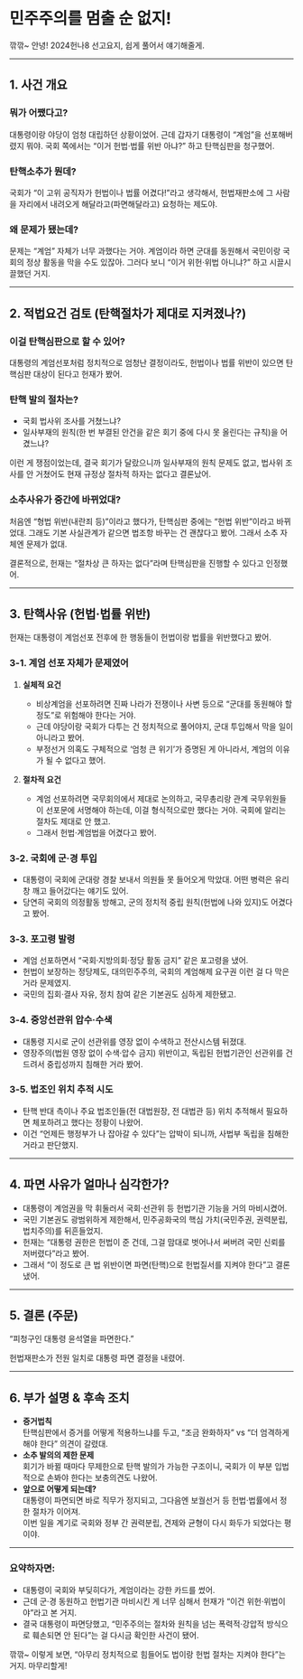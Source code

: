 # 민주주의를 멈출 순 없지!

깎깎~ 안녕! 2024헌나8 선고요지, 쉽게 풀어서 얘기해줄게.

---

## 1. 사건 개요

### 뭐가 어쨌다고?

대통령이랑 야당이 엄청 대립하던 상황이었어. 근데 갑자기 대통령이 “계엄”을 선포해버렸지 뭐야. 국회 쪽에서는 “이거 헌법·법률 위반 아냐?” 하고 탄핵심판을 청구했어.

### 탄핵소추가 뭔데?

국회가 “이 고위 공직자가 헌법이나 법률 어겼다!”라고 생각해서, 헌법재판소에 그 사람을 자리에서 내려오게 해달라고(파면해달라고) 요청하는 제도야.

### 왜 문제가 됐는데?

문제는 “계엄” 자체가 너무 과했다는 거야. 계엄이라 하면 군대를 동원해서 국민이랑 국회의 정상 활동을 막을 수도 있잖아. 그러다 보니 “이거 위헌·위법 아니냐?” 하고 시끌시끌했던 거지.

---

## 2. 적법요건 검토 (탄핵절차가 제대로 지켜졌나?)

### 이걸 탄핵심판으로 할 수 있어?

대통령의 계엄선포처럼 정치적으로 엄청난 결정이라도, 헌법이나 법률 위반이 있으면 탄핵심판 대상이 된다고 헌재가 봤어.

### 탄핵 발의 절차는?

- 국회 법사위 조사를 거쳤느냐?
- 일사부재의 원칙(한 번 부결된 안건을 같은 회기 중에 다시 못 올린다는 규칙)을 어겼느냐?

이런 게 쟁점이었는데, 결국 회기가 달랐으니까 일사부재의 원칙 문제도 없고, 법사위 조사를 안 거쳤어도 현재 규정상 절차적 하자는 없다고 결론났어.

### 소추사유가 중간에 바뀌었대?

처음엔 “형법 위반(내란죄 등)”이라고 했다가, 탄핵심판 중에는 “헌법 위반”이라고 바뀌었대. 그래도 기본 사실관계가 같으면 법조항 바꾸는 건 괜찮다고 봤어. 그래서 소추 자체엔 문제가 없대.

결론적으로, 헌재는 “절차상 큰 하자는 없다”라며 탄핵심판을 진행할 수 있다고 인정했어.

---

## 3. 탄핵사유 (헌법·법률 위반)

헌재는 대통령이 계엄선포 전후에 한 행동들이 헌법이랑 법률을 위반했다고 봤어.

### 3-1. 계엄 선포 자체가 문제였어

1. **실체적 요건**

   - 비상계엄을 선포하려면 진짜 나라가 전쟁이나 사변 등으로 “군대를 동원해야 할 정도”로 위험해야 한다는 거야.
   - 근데 야당이랑 국회가 다투는 건 정치적으로 풀어야지, 군대 투입해서 막을 일이 아니라고 봤어.
   - 부정선거 의혹도 구체적으로 ‘엄청 큰 위기’가 증명된 게 아니라서, 계엄의 이유가 될 수 없다고 했어.

2. **절차적 요건**
   - 계엄 선포하려면 국무회의에서 제대로 논의하고, 국무총리랑 관계 국무위원들이 선포문에 서명해야 하는데, 이걸 형식적으로만 했다는 거야. 국회에 알리는 절차도 제대로 안 했고.
   - 그래서 헌법·계엄법을 어겼다고 봤어.

### 3-2. 국회에 군·경 투입

- 대통령이 국회에 군대랑 경찰 보내서 의원들 못 들어오게 막았대. 어떤 병력은 유리창 깨고 들어갔다는 얘기도 있어.
- 당연히 국회의 의정활동 방해고, 군의 정치적 중립 원칙(헌법에 나와 있지)도 어겼다고 봤어.

### 3-3. 포고령 발령

- 계엄 선포하면서 “국회·지방의회·정당 활동 금지” 같은 포고령을 냈어.
- 헌법이 보장하는 정당제도, 대의민주주의, 국회의 계엄해제 요구권 이런 걸 다 막은 거라 문제였지.
- 국민의 집회·결사 자유, 정치 참여 같은 기본권도 심하게 제한됐고.

### 3-4. 중앙선관위 압수·수색

- 대통령 지시로 군이 선관위를 영장 없이 수색하고 전산시스템 뒤졌대.
- 영장주의(법원 영장 없이 수색·압수 금지) 위반이고, 독립된 헌법기관인 선관위를 건드려서 중립성까지 침해한 거라 봤어.

### 3-5. 법조인 위치 추적 시도

- 탄핵 반대 측이나 주요 법조인들(전 대법원장, 전 대법관 등) 위치 추적해서 필요하면 체포하려고 했다는 정황이 나왔어.
- 이건 “언제든 행정부가 나 잡아갈 수 있다”는 압박이 되니까, 사법부 독립을 침해한 거라고 판단했지.

---

## 4. 파면 사유가 얼마나 심각한가?

- 대통령이 계엄권을 막 휘둘러서 국회·선관위 등 헌법기관 기능을 거의 마비시켰어.
- 국민 기본권도 광범위하게 제한해서, 민주공화국의 핵심 가치(국민주권, 권력분립, 법치주의)를 뒤흔들었지.
- 헌재는 “대통령 권한은 헌법이 준 건데, 그걸 맘대로 벗어나서 써버려 국민 신뢰를 저버렸다”라고 봤어.
- 그래서 “이 정도로 큰 법 위반이면 파면(탄핵)으로 헌법질서를 지켜야 한다”고 결론 냈어.

---

## 5. 결론 (주문)

“피청구인 대통령 윤석열을 파면한다.”

헌법재판소가 전원 일치로 대통령 파면 결정을 내렸어.

---

## 6. 부가 설명 & 후속 조치

- **증거법칙**  
  탄핵심판에서 증거를 어떻게 적용하느냐를 두고, “조금 완화하자” vs “더 엄격하게 해야 한다” 의견이 갈렸대.
- **소추 발의의 제한 문제**  
  회기가 바뀔 때마다 무제한으로 탄핵 발의가 가능한 구조이니, 국회가 이 부분 입법적으로 손봐야 한다는 보충의견도 나왔어.
- **앞으로 어떻게 되는데?**  
  대통령이 파면되면 바로 직무가 정지되고, 그다음엔 보궐선거 등 헌법·법률에서 정한 절차가 이어져.  
  이번 일을 계기로 국회와 정부 간 권력분립, 견제와 균형이 다시 화두가 되었다는 평이야.

---

### 요약하자면:

- 대통령이 국회와 부딪히다가, 계엄이라는 강한 카드를 썼어.
- 근데 군·경 동원하고 헌법기관 마비시킨 게 너무 심해서 헌재가 “이건 위헌·위법이야”라고 본 거지.
- 결국 대통령이 파면당했고, “민주주의는 절차와 원칙을 넘는 폭력적·강압적 방식으로 훼손되면 안 된다”는 걸 다시금 확인한 사건이 됐어.

깎깎~ 이렇게 보면, “아무리 정치적으로 힘들어도 법이랑 헌법 절차는 지켜야 한다”는 거지. 마무리할게!
